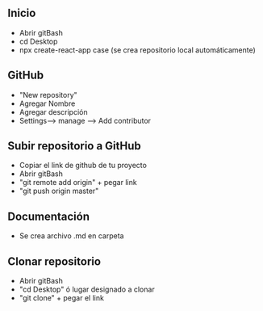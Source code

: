 ## Inicio
- Abrir gitBash
- cd Desktop
- npx create-react-app case
(se crea repositorio local automáticamente)

## GitHub
- "New repository"
- Agregar Nombre
- Agregar descripción
- Settings--> manage --> Add contributor

## Subir repositorio a GitHub
- Copiar el link de github de tu proyecto
- Abrir gitBash
- "git remote add origin" + pegar link
- "git push origin master"

## Documentación
- Se crea archivo .md en carpeta

## Clonar repositorio
- Abrir gitBash
- "cd Desktop" ó lugar designado a clonar
- "git clone" + pegar el link 
